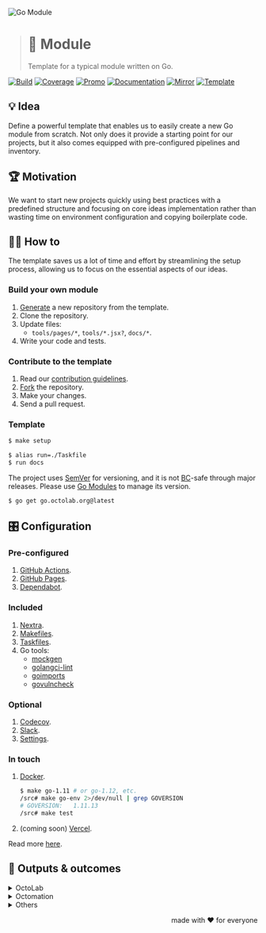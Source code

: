 ![Go Module][social.image]

> # 🧩 Module
>
> Template for a typical module written on Go.

[![Build][build.icon]][build.page]
[![Coverage][coverage.icon]][coverage.page]
[![Promo][site.icon]][site.page]
[![Documentation][docs.icon]][docs.page]
[![Mirror][mirror.icon]][mirror.page]
[![Template][template.icon]][template.page]

## 💡 Idea

Define a powerful template that enables us to easily create a new Go module from scratch.
Not only does it provide a starting point for our projects,
but it also comes equipped with pre-configured pipelines and inventory.

## 🏆 Motivation

We want to start new projects quickly using best practices
with a predefined structure and focusing on core ideas implementation
rather than wasting time on environment configuration and copying boilerplate code.

## 🤼‍♂️ How to

The template saves us a lot of time and effort by streamlining the setup process,
allowing us to focus on the essential aspects of our ideas.

### Build your own module

1. [Generate][action.generate] a new repository from the template.
2. Clone the repository.
3. Update files:
    - `tools/pages/*`, `tools/*.jsx?`, `docs/*`.
4. Write your code and tests.

### Contribute to the template

1. Read our [contribution guidelines][docs.contrib].
2. [Fork][action.fork] the repository.
3. Make your changes.
4. Send a pull request.

### Template

```bash {1,4}
$ make setup

$ alias run=./Taskfile
$ run docs
```

The project uses [SemVer](https://semver.org) for versioning, and it is not
[BC][wiki.compat]-safe through major releases.
Please use [Go Modules][wiki.gomod] to manage its version.

```bash
$ go get go.octolab.org@latest
```

## 🎛️ Configuration

### Pre-configured

1. [GitHub Actions](https://github.com/features/actions).
2. [GitHub Pages](https://pages.github.com).
3. [Dependabot](https://github.com/dependabot).

### Included

1. [Nextra](https://nextra.site).
2. [Makefiles](https://github.com/octomation/makefiles).
3. [Taskfiles](https://github.com/octomation/taskfiles).
4. Go tools:
    - [mockgen](https://github.com/golang/mock)
    - [golangci-lint](https://github.com/kamilsk/golangci-lint)
    - [goimports](https://github.com/kamilsk/go-tools)
    - [govulncheck](https://github.com/golang/vuln)

### Optional

1. [Codecov](https://about.codecov.io).
2. [Slack](https://github.com/marketplace/slack-github).
3. [Settings](https://github.com/apps/settings).

### In touch

1. [Docker](https://www.docker.com).
   ```bash
   $ make go-1.11 # or go-1.12, etc.
   /src# make go-env 2>/dev/null | grep GOVERSION
   # GOVERSION:   1.11.13
   /src# make test
   ```
2. (coming soon) [Vercel](https://vercel.com).<!-- TODO:feat:v1.1.0 add vercel cli,  -->

Read more [here][docs.setup].

## 🤲 Outputs & outcomes

<details>
  <summary>OctoLab</summary>

- https://github.com/octolab/breaker*
- https://github.com/octolab/cli*
- https://github.com/octolab/config
- https://github.com/octolab/pkg*
- https://github.com/octolab/propaganda
- https://github.com/octolab/protocol*

</details>
<details>
  <summary>Octomation</summary>

- https://github.com/octomation/dna*
- https://github.com/octomation/go-tool*
- https://github.com/octomation/go-service*

</details>
<details>
  <summary>Others</summary>

- https://github.com/kamilsk/retry*
- https://github.com/kamilsk/semaphore*
- https://github.com/kamilsk/tracer*

</details>

<p align="right">made with ❤️ for everyone</p>

[build.page]:        https://github.com/octomation/go-module/actions/workflows/ci.yml
[build.icon]:        https://github.com/octomation/go-module/actions/workflows/ci.yml/badge.svg
[coverage.page]:     https://codecov.io/gh/octomation/go-module
[coverage.icon]:     https://codecov.io/gh/octomation/go-module/branch/main/graph/badge.svg
[site.page]:         https://go-module.octolab.org
[site.icon]:         https://img.shields.io/badge/site-static-brightgreen
[docs.page]:         https://pkg.go.dev/go.octolab.org
[docs.icon]:         https://img.shields.io/badge/docs-pkg.go.dev-blue
[mirror.page]:       https://bitbucket.org/kamilsk/go-module
[mirror.icon]:       https://img.shields.io/badge/mirror-bitbucket-blue
[template.page]:     https://github.com/octomation/go-module
[template.icon]:     https://img.shields.io/badge/template-go--module-blue

[action.fork]:       https://github.com/octomation/go-module/fork
[action.generate]:   https://github.com/octomation/go-module/generate
[docs.contrib]:      https://github.com/octomation/.github/blob/main/.github/CONTRIBUTING.md
[docs.setup]:        .github/integrations/
[wiki.compat]:       https://en.wikipedia.org/wiki/Backward_compatibility
[wiki.gomod]:        https://github.com/golang/go/wiki/Modules

[awesome.page]:      https://awesome-go.com
[awesome.icon]:      https://awesome.re/mentioned-badge.svg
[social.image]:      https://socialify.git.ci/octomation/go-module/image?description=1&font=Raleway&language=1&name=1&owner=1&pattern=Circuit%20Board&theme=Light
